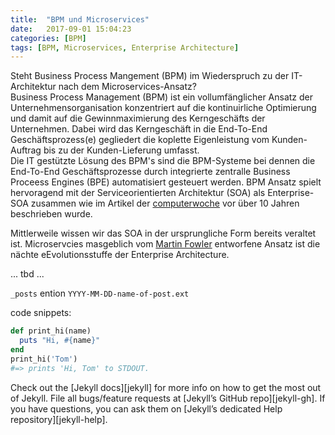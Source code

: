 ```yaml
---
title:  "BPM und Microservices"
date:   2017-09-01 15:04:23
categories: [BPM]
tags: [BPM, Microservices, Enterprise Architecture]
---
```

Steht Business Process Mangement (BPM) im Wiederspruch zu der IT-Architektur nach dem Microservices-Ansatz?  
Business Process Management (BPM) ist ein vollumfänglicher Ansatz der Unternehmensorganisation konzentriert auf die kontinuirliche Optimierung und damit auf die Gewinnmaximierung des Kerngeschäfts der Unternehmen. Dabei wird das Kerngeschäft in die End-To-End Geschäftsprozess(e) gegliedert die koplette Eigenleistung vom Kunden-Auftrag bis zu der Kunden-Lieferung umfasst.  
Die IT gestützte Lösung des BPM's sind die BPM-Systeme bei dennen die End-To-End Geschäftsprozesse durch integrierte zentralle Business Proceess Engines (BPE) automatisiert gesteuert werden. BPM Ansatz spielt hervoragend mit der Serviceorientierten Architektur (SOA) als Enterprise-SOA zusammen wie im Artikel der [computerwoche] vor über 10 Jahren beschrieben wurde. 

Mittlerweile wissen wir das SOA in der ursprungliche Form bereits veraltet ist. Microservcies masgeblich vom [Martin Fowler][martinfowler] entworfene Ansatz ist die nächte eEvolutionsstuffe der Enterprise Architecture.   


... tbd ...

 `_posts` ention `YYYY-MM-DD-name-of-post.ext` 

code snippets:

``` ruby
def print_hi(name)
  puts "Hi, #{name}"
end
print_hi('Tom')
#=> prints 'Hi, Tom' to STDOUT.
```

Check out the [Jekyll docs][jekyll] for more info on how to get the most out of Jekyll. File all bugs/feature requests at [Jekyll’s GitHub repo][jekyll-gh]. If you have questions, you can ask them on [Jekyll’s dedicated Help repository][jekyll-help].

[martinfowler]:      https://martinfowler.com/
[computerwoche]:     https://www.computerwoche.de/a/soa-und-bpm-wachsen-zusammen,1219234
